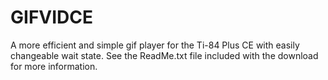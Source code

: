 # GIFVIDCE
A more efficient and simple gif player for the Ti-84 Plus CE with easily changeable wait state. See the ReadMe.txt file included with the download for more information. 

